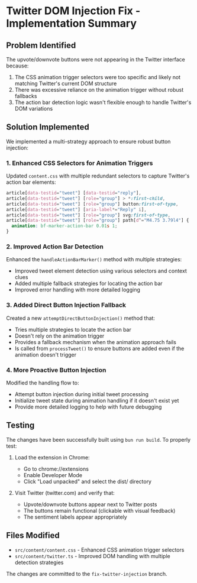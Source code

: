 # Twitter DOM Injection Fix - Implementation Summary

## Problem Identified
The upvote/downvote buttons were not appearing in the Twitter interface because:
1. The CSS animation trigger selectors were too specific and likely not matching Twitter's current DOM structure
2. There was excessive reliance on the animation trigger without robust fallbacks
3. The action bar detection logic wasn't flexible enough to handle Twitter's DOM variations

## Solution Implemented
We implemented a multi-strategy approach to ensure robust button injection:

### 1. Enhanced CSS Selectors for Animation Triggers
Updated `content.css` with multiple redundant selectors to capture Twitter's action bar elements:
```css
article[data-testid="tweet"] [data-testid="reply"],
article[data-testid="tweet"] [role="group"] > *:first-child,
article[data-testid="tweet"] [role="group"] button:first-of-type,
article[data-testid="tweet"] [aria-label*="Reply" i],
article[data-testid="tweet"] [role="group"] svg:first-of-type,
article[data-testid="tweet"] [role="group"] path[d^="M4.75 3.79l4"] {
  animation: bf-marker-action-bar 0.01s 1;
}
```

### 2. Improved Action Bar Detection
Enhanced the `handleActionBarMarker()` method with multiple strategies:
- Improved tweet element detection using various selectors and context clues
- Added multiple fallback strategies for locating the action bar
- Improved error handling with more detailed logging

### 3. Added Direct Button Injection Fallback
Created a new `attemptDirectButtonInjection()` method that:
- Tries multiple strategies to locate the action bar
- Doesn't rely on the animation trigger
- Provides a fallback mechanism when the animation approach fails
- Is called from `processTweet()` to ensure buttons are added even if the animation doesn't trigger

### 4. More Proactive Button Injection
Modified the handling flow to:
- Attempt button injection during initial tweet processing
- Initialize tweet state during animation handling if it doesn't exist yet
- Provide more detailed logging to help with future debugging

## Testing
The changes have been successfully built using `bun run build`. To properly test:

1. Load the extension in Chrome:
   - Go to chrome://extensions
   - Enable Developer Mode
   - Click "Load unpacked" and select the dist/ directory

2. Visit Twitter (twitter.com) and verify that:
   - Upvote/downvote buttons appear next to Twitter posts
   - The buttons remain functional (clickable with visual feedback)
   - The sentiment labels appear appropriately

## Files Modified
- `src/content/content.css` - Enhanced CSS animation trigger selectors
- `src/content/twitter.ts` - Improved DOM handling with multiple detection strategies

The changes are committed to the `fix-twitter-injection` branch.